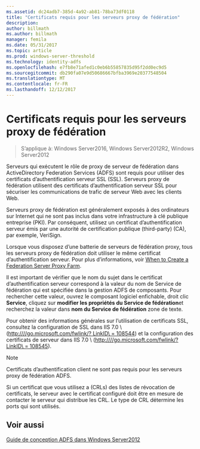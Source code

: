 ```yaml
---
ms.assetid: dc24adb7-385d-4a92-ab81-78ba73df0118
title: "Certificats requis pour les serveurs proxy de fédération"
description: 
author: billmath
ms.author: billmath
manager: femila
ms.date: 05/31/2017
ms.topic: article
ms.prod: windows-server-threshold
ms.technology: identity-adfs
ms.openlocfilehash: e7fb8e71afed1c0eb6b55857835d95f2dd0ec9d5
ms.sourcegitcommit: db290fa07e9d50686667bfba3969e20377548504
ms.translationtype: MT
ms.contentlocale: fr-FR
ms.lasthandoff: 12/12/2017
---
```

# <a name="certificate-requirements-for-federation-server-proxies"></a>Certificats requis pour les serveurs proxy de fédération

>S’applique à: Windows Server2016, Windows Server2012R2, Windows Server2012

Serveurs qui exécutent le rôle de proxy de serveur de fédération dans ActiveDirectory Federation Services \(ADFS\) sont requis pour utiliser des certificats d’authentification serveur SSL \(SSL\). Serveurs proxy de fédération utilisent des certificats d’authentification serveur SSL pour sécuriser les communications de trafic de serveur Web avec les clients Web.  
  
Serveurs proxy de fédération est généralement exposés à des ordinateurs sur Internet qui ne sont pas inclus dans votre infrastructure à clé publique entreprise \(PKI\). Par conséquent, utilisez un certificat d’authentification serveur émis par une autorité de certification publique \(third\-party\) \(CA\), par exemple, VeriSign.  
  
Lorsque vous disposez d’une batterie de serveurs de fédération proxy, tous les serveurs proxy de fédération doit utiliser le même certificat d’authentification serveur. Pour plus d’informations, voir [When to Create a Federation Server Proxy Farm](When-to-Create-a-Federation-Server-Proxy-Farm.md).  
  
Il est important de vérifier que le nom du sujet dans le certificat d’authentification serveur correspond à la valeur du nom de Service de fédération qui est spécifiée dans la gestion ADFS de composants. Pour rechercher cette valeur, ouvrez le composant logiciel enfichable, droit clic **Service**, cliquez sur **modifier les propriétés du Service de fédération**et recherchez la valeur dans **nom du Service de fédération** zone de texte.  
  
Pour obtenir des informations générales sur l’utilisation de certificats SSL, consultez la configuration de SSL dans IIS 7.0 \ ([http:///\/go.microsoft.com\/fwlink\/? LinkID\ = 108544](https://go.microsoft.com/fwlink/?LinkID=108544)\) et la configuration des certificats de serveur dans IIS 7.0 \ ([http:///\/go.microsoft.com\/fwlink\/? LinkID\ = 108545](https://go.microsoft.com/fwlink/?LinkID=108545)\).  
  
> [!NOTE]  
> Certificats d’authentification client ne sont pas requis pour les serveurs proxy de fédération ADFS.  
  
Si un certificat que vous utilisez a \(CRLs\) des listes de révocation de certificats, le serveur avec le certificat configuré doit être en mesure de contacter le serveur qui distribue les CRL. Le type de CRL détermine les ports qui sont utilisés.  
  
## <a name="see-also"></a>Voir aussi
[Guide de conception ADFS dans Windows Server2012](AD-FS-Design-Guide-in-Windows-Server-2012.md)
